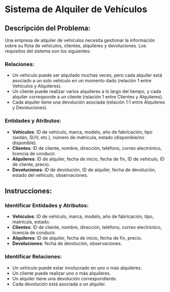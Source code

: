# Sistema de Alquiler de Vehículos

## Descripción del Problema:
Una empresa de alquiler de vehículos necesita gestionar la información sobre su flota de vehículos, clientes, alquileres y devoluciones. Los requisitos del sistema son los siguientes:

### Relaciones:
- Un vehículo puede ser alquilado muchas veces, pero cada alquiler está asociado a un solo vehículo en un momento dado (relación 1 entre Vehículos y Alquileres).
- Un cliente puede realizar varios alquileres a lo largo del tiempo, y cada alquiler corresponde a un cliente (relación 1 entre Clientes y Alquileres).
- Cada alquiler tiene una devolución asociada (relación 1:1 entre Alquileres y Devoluciones).

### Entidades y Atributos:
- **Vehículos**: ID de vehículo, marca, modelo, año de fabricación, tipo (sedán, SUV, etc.), número de matrícula, estado (disponible/no disponible).
- **Clientes**: ID de cliente, nombre, dirección, teléfono, correo electrónico, licencia de conducir.
- **Alquileres**: ID de alquiler, fecha de inicio, fecha de fin, ID de vehículo, ID de cliente, precio.
- **Devoluciones**: ID de devolución, ID de alquiler, fecha de devolución, estado del vehículo, observaciones.

## Instrucciones:
### Identificar Entidades y Atributos:
- **Vehículos**: ID de vehículo, marca, modelo, año de fabricación, tipo, matrícula, estado.
- **Clientes**: ID de cliente, nombre, dirección, teléfono, correo electrónico, licencia de conducir.
- **Alquileres**: ID de alquiler, fecha de inicio, fecha de fin, precio.
- **Devoluciones**: fecha de devolución, observaciones.

### Identificar Relaciones:
- Un vehículo puede estar involucrado en uno o más alquileres.
- Un cliente puede realizar uno o más alquileres.
- Un alquiler tiene una devolución correspondiente.
- Cada devolución está asociada a un alquiler.
